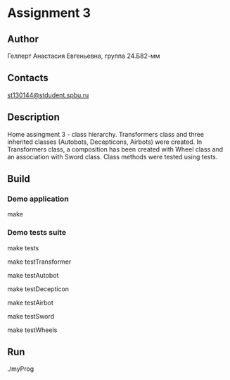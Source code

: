 # Assignment 3
## Author
Геллерт Анастасия Евгеньевна, группа 24.Б82-мм
## Contacts
st130144@stdudent.spbu.ru


## Description
Home assingment 3 - class hierarchy. 
Transformers class and three inherited classes (Autobots, Decepticons, Airbots) were created. 
In Transformers class, a composition has been created with Wheel class and an association with Sword class. 
Class methods were tested using tests.


## Build
### Demo application
make
### Demo tests suite
make tests

make testTransformer

make testAutobot

make testDecepticon

make testAirbot

make testSword

make testWheels

## Run
./myProg
